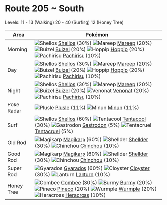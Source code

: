 # Route 205 ~ South
Levels: 11 - 13 (Walking) 20 - 40 (Surfing) 12 (Honey Tree)

Area       | Pokémon
---        | ---
Morning    | ![][422]  [Shellos] (30%) ![][179]  [Mareep] (20%) ![][418]  [Buizel] (20%)  ![][187]  [Hoppip] (20%) ![][417]  [Pachirisu] (10%)
Day        | ![][422]  [Shellos] (30%) ![][179]  [Mareep] (20%) ![][418]  [Buizel] (20%)  ![][187]  [Hoppip] (20%) ![][417]  [Pachirisu] (10%)
Night      | ![][422]  [Shellos] (30%) ![][179]  [Mareep] (20%) ![][418]  [Buizel] (20%)  ![][048]  [Venonat] (20%) ![][417]  [Pachirisu] (10%)
Poké Radar | ![][311]  [Plusle] (11%) ![][312]  [Minun] (11%)
Surf       | ![][422]  [Shellos] (60%) ![][072]  [Tentacool] (30%) ![][423]  [Gastrodon] (5%)  ![][073]  [Tentacruel] (5%)
Old Rod    | ![][129]  [Magikarp] (60%) ![][090]  [Shellder] (30%) ![][170]  [Chinchou] (10%)
Good Rod   | ![][129]  [Magikarp] (60%) ![][090]  [Shellder] (30%) ![][170]  [Chinchou] (10%)
Super Rod  | ![][130]  [Gyarados] (60%) ![][091]  [Cloyster] (30%) ![][171]  [Lanturn] (10%)
Honey Tree | ![][415]  [Combee] (30%) ![][412]  [Burmy] (20%) ![][204]  [Pineco] (20%)  ![][265]  [Wurmple] (20%) ![][214]  [Heracross] (10%)


[048]: https://raw.githubusercontent.com/PokeAPI/sprites/master/sprites/pokemon/48.png "Venonat"
[072]: https://raw.githubusercontent.com/PokeAPI/sprites/master/sprites/pokemon/72.png "Tentacool"
[073]: https://raw.githubusercontent.com/PokeAPI/sprites/master/sprites/pokemon/73.png "Tentacruel"
[090]: https://raw.githubusercontent.com/PokeAPI/sprites/master/sprites/pokemon/90.png "Shellder"
[091]: https://raw.githubusercontent.com/PokeAPI/sprites/master/sprites/pokemon/91.png "Cloyster"
[129]: https://raw.githubusercontent.com/PokeAPI/sprites/master/sprites/pokemon/129.png "Magikarp"
[130]: https://raw.githubusercontent.com/PokeAPI/sprites/master/sprites/pokemon/130.png "Gyarados"
[170]: https://raw.githubusercontent.com/PokeAPI/sprites/master/sprites/pokemon/170.png "Chinchou"
[171]: https://raw.githubusercontent.com/PokeAPI/sprites/master/sprites/pokemon/171.png "Lanturn"
[179]: https://raw.githubusercontent.com/PokeAPI/sprites/master/sprites/pokemon/179.png "Mareep"
[187]: https://raw.githubusercontent.com/PokeAPI/sprites/master/sprites/pokemon/187.png "Hoppip"
[204]: https://raw.githubusercontent.com/PokeAPI/sprites/master/sprites/pokemon/204.png "Pineco"
[214]: https://raw.githubusercontent.com/PokeAPI/sprites/master/sprites/pokemon/214.png "Heracross"
[265]: https://raw.githubusercontent.com/PokeAPI/sprites/master/sprites/pokemon/265.png "Wurmple"
[311]: https://raw.githubusercontent.com/PokeAPI/sprites/master/sprites/pokemon/311.png "Plusle"
[312]: https://raw.githubusercontent.com/PokeAPI/sprites/master/sprites/pokemon/312.png "Minun"
[412]: https://raw.githubusercontent.com/PokeAPI/sprites/master/sprites/pokemon/412.png "Burmy"
[415]: https://raw.githubusercontent.com/PokeAPI/sprites/master/sprites/pokemon/415.png "Combee"
[417]: https://raw.githubusercontent.com/PokeAPI/sprites/master/sprites/pokemon/417.png "Pachirisu"
[418]: https://raw.githubusercontent.com/PokeAPI/sprites/master/sprites/pokemon/418.png "Buizel"
[422]: https://raw.githubusercontent.com/PokeAPI/sprites/master/sprites/pokemon/422.png "Shellos"
[423]: https://raw.githubusercontent.com/PokeAPI/sprites/master/sprites/pokemon/423.png "Gastrodon"
[Venonat]: pokemon_changes/048/
[Tentacool]: pokemon_changes/072/
[Tentacruel]: pokemon_changes/073/
[Shellder]: pokemon_changes/090/
[Cloyster]: pokemon_changes/091/
[Magikarp]: pokemon_changes/129/
[Gyarados]: pokemon_changes/130/
[Chinchou]: pokemon_changes/170/
[Lanturn]: pokemon_changes/171/
[Mareep]: pokemon_changes/179/
[Hoppip]: pokemon_changes/187/
[Pineco]: pokemon_changes/204/
[Heracross]: pokemon_changes/214/
[Wurmple]: pokemon_changes/265/
[Plusle]: pokemon_changes/311/
[Minun]: pokemon_changes/312/
[Burmy]: pokemon_changes/412/
[Combee]: pokemon_changes/415/
[Pachirisu]: pokemon_changes/417/
[Buizel]: pokemon_changes/418/
[Shellos]: pokemon_changes/422/
[Gastrodon]: pokemon_changes/423/
